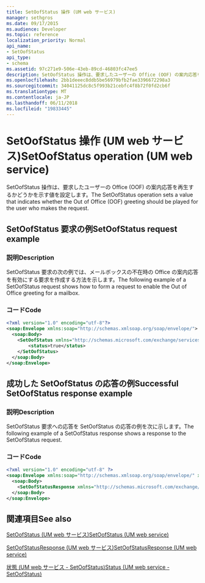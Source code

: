 ```yaml
---
title: SetOofStatus 操作 (UM web サービス)
manager: sethgros
ms.date: 09/17/2015
ms.audience: Developer
ms.topic: reference
localization_priority: Normal
api_name:
- SetOofStatus
api_type:
- schema
ms.assetid: 97c271e9-506e-43eb-89cd-46803fc47ee5
description: SetOofStatus 操作は、要求したユーザーの Office (OOF) の案内応答を再生するかどうかを示す値を設定します。
ms.openlocfilehash: 2bb1deeec8ddb5be56979bfb2fae3396672298a3
ms.sourcegitcommit: 34041125dc8c5f993b21cebfc4f8b72f0fd2cb6f
ms.translationtype: MT
ms.contentlocale: ja-JP
ms.lasthandoff: 06/11/2018
ms.locfileid: "19833445"
---
```

# <a name="setoofstatus-operation-um-web-service"></a><span data-ttu-id="b7b6c-103">SetOofStatus 操作 (UM web サービス)</span><span class="sxs-lookup"><span data-stu-id="b7b6c-103">SetOofStatus operation (UM web service)</span></span>

<span data-ttu-id="b7b6c-104">SetOofStatus 操作は、要求したユーザーの Office (OOF) の案内応答を再生するかどうかを示す値を設定します。</span><span class="sxs-lookup"><span data-stu-id="b7b6c-104">The SetOofStatus operation sets a value that indicates whether the Out of Office (OOF) greeting should be played for the user who makes the request.</span></span>
  
## <a name="setoofstatus-request-example"></a><span data-ttu-id="b7b6c-105">SetOofStatus 要求の例</span><span class="sxs-lookup"><span data-stu-id="b7b6c-105">SetOofStatus request example</span></span>

### <a name="description"></a><span data-ttu-id="b7b6c-106">説明</span><span class="sxs-lookup"><span data-stu-id="b7b6c-106">Description</span></span>

<span data-ttu-id="b7b6c-107">SetOofStatus 要求の次の例では、メールボックスの不在時の Office の案内応答を有効にする要求を作成する方法を示します。</span><span class="sxs-lookup"><span data-stu-id="b7b6c-107">The following example of a SetOofStatus request shows how to form a request to enable the Out of Office greeting for a mailbox.</span></span>
  
### <a name="code"></a><span data-ttu-id="b7b6c-108">コード</span><span class="sxs-lookup"><span data-stu-id="b7b6c-108">Code</span></span>

```XML
<?xml version="1.0" encoding="utf-8"?>
<soap:Envelope xmlns:soap="http://schemas.xmlsoap.org/soap/envelope/">
  <soap:Body>
    <SetOofStatus xmlns="http://schemas.microsoft.com/exchange/services/2006/messages">
        <status>true</status>
    </SetOofStatus>
  </soap:Body>
</soap:Envelope>
```

## <a name="successful-setoofstatus-response-example"></a><span data-ttu-id="b7b6c-109">成功した SetOofStatus の応答の例</span><span class="sxs-lookup"><span data-stu-id="b7b6c-109">Successful SetOofStatus response example</span></span>

### <a name="description"></a><span data-ttu-id="b7b6c-110">説明</span><span class="sxs-lookup"><span data-stu-id="b7b6c-110">Description</span></span>

<span data-ttu-id="b7b6c-111">SetOofStatus 要求への応答を SetOofStatus の応答の例を次に示します。</span><span class="sxs-lookup"><span data-stu-id="b7b6c-111">The following example of a SetOofStatus response shows a response to the SetOofStatus request.</span></span>
  
### <a name="code"></a><span data-ttu-id="b7b6c-112">コード</span><span class="sxs-lookup"><span data-stu-id="b7b6c-112">Code</span></span>

```XML
<?xml version="1.0" encoding="utf-8" ?> 
<soap:Envelope xmlns:soap="http://schemas.xmlsoap.org/soap/envelope/" xmlns:xsi="http://www.w3.org/2001/XMLSchema-instance" xmlns:xsd="http://www.w3.org/2001/XMLSchema">
  <soap:Body>
    <SetOofStatusResponse xmlns="http://schemas.microsoft.com/exchange/services/2006/messages" /> 
  </soap:Body>
</soap:Envelope>
```

## <a name="see-also"></a><span data-ttu-id="b7b6c-113">関連項目</span><span class="sxs-lookup"><span data-stu-id="b7b6c-113">See also</span></span>



[<span data-ttu-id="b7b6c-114">SetOofStatus (UM web サービス)</span><span class="sxs-lookup"><span data-stu-id="b7b6c-114">SetOofStatus (UM web service)</span></span>](setoofstatus-um-web-service.md)
  
[<span data-ttu-id="b7b6c-115">SetOofStatusResponse (UM web サービス)</span><span class="sxs-lookup"><span data-stu-id="b7b6c-115">SetOofStatusResponse (UM web service)</span></span>](setoofstatusresponse-um-web-service.md)
  
[<span data-ttu-id="b7b6c-116">状態 (UM web サービス - SetOofStatus)</span><span class="sxs-lookup"><span data-stu-id="b7b6c-116">Status (UM web service - SetOofStatus)</span></span>](status-um-web-servicesetoofstatus.md)

